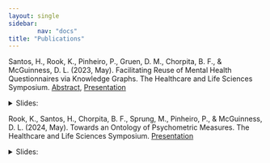 ```yaml
---
layout: single
sidebar:
        nav: "docs"
title: "Publications"
---
```


Santos, H., Rook, K., Pinheiro, P., Gruen, D. M., Chorpita, B. F., & McGuinness, D. L. (2023, May). Facilitating Reuse of Mental Health Questionnaires via Knowledge Graphs. The Healthcare and Life Sciences Symposium. [Abstract](https://dspace.rpi.edu/handle/20.500.13015/6626), [Presentation](https://dspace.rpi.edu/bitstream/handle/20.500.13015/6626/HCLS%20%40KGC-23%20-%20Facilitating%20Reuse%20of%20Mental%20Health%20Questionnaires%20via%20Knowledge%20Graphs.pdf?sequence=1&isAllowed=y)

<details>
        <summary>Slides:</summary>
        <iframe src="https://docs.google.com/presentation/d/e/2PACX-1vQRujFbRfEkRZfN_BzW3uiS66x765rI96YHkmuxCuZBSuGBaVAKMyITO6KI4DEl5P-iJh7950dRlkXw/embed?start=false&loop=false&delayms=60000" frameborder="0" width="960" height="569" allowfullscreen="true" mozallowfullscreen="true" webkitallowfullscreen="true"></iframe>
</details>

Rook, K., Santos, H., Chorpita, B. F., Sprung, M., Pinheiro, P., & McGuinness, D. L. (2024, May). Towards an Ontology of Psychometric Measures. The Healthcare and Life Sciences Symposium. [Presentation](https://docs.google.com/presentation/d/e/2PACX-1vTXPK2uQrA7soo-lq2TC21Ov4TP4cJG3xevUCyO5CmakDj1ngbETkfeB7DtJkUZBptY7SCP-la4w02K/pub?start=false&loop=false&delayms=3000)

<details>
        <summary>Slides:</summary>
        <iframe src="https://docs.google.com/presentation/d/e/2PACX-1vTXPK2uQrA7soo-lq2TC21Ov4TP4cJG3xevUCyO5CmakDj1ngbETkfeB7DtJkUZBptY7SCP-la4w02K/embed?start=false&loop=false&delayms=60000" frameborder="0" width="960" height="569" allowfullscreen="true" mozallowfullscreen="true" webkitallowfullscreen="true"></iframe>
<\details>

[santos2023facilitation]: https://dspace.rpi.edu/bitstream/handle/20.500.13015/6626/HCLS%20%40KGC-23%20-%20Facilitating%20Reuse%20of%20Mental%20Health%20Questionnaires%20via%20Knowledge%20Graphs.pdf?sequence=1&isAllowed=y


